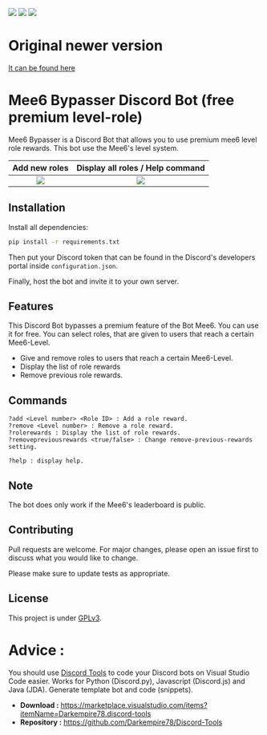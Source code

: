 ![](https://img.shields.io/codefactor/grade/github/Darkempire78/Mee6-Bypasser?style=for-the-badge) 
![](https://img.shields.io/github/repo-size/Darkempire78/Mee6-Bypasser?style=for-the-badge)
![](https://img.shields.io/badge/SOURCERY-ENABLED-green?style=for-the-badge)

# Original newer version
[It can be found here](https://github.com/JDiscordBots/Mee6-bypasser)

# Mee6 Bypasser Discord Bot (free premium level-role)

Mee6 Bypasser is a Discord Bot that allows you to use premium mee6 level role rewards. This bot use the Mee6's level system.

Add new roles            |  Display all roles / Help command
:-------------------------:|:-------------------------:
![](https://github.com/Darkempire78/mee6-bypasser/blob/master/Capture1.PNG)  |  ![](https://github.com/Darkempire78/mee6-bypasser/blob/master/Capture2.PNG)


## Installation

Install all dependencies:

```bash
pip install -r requirements.txt
```
Then put your Discord token that can be found in the Discord's developers portal inside `configuration.json`.

Finally, host the bot and invite it to your own server.

## Features

This Discord Bot bypasses a premium feature of the Bot Mee6. You can use it for free.
You can select roles, that are given to users that reach a certain Mee6-Level.

* Give and remove roles to users that reach a certain Mee6-Level.
* Display the list of role rewards
* Remove previous role rewards. 

## Commands

```
?add <Level number> <Role ID> : Add a role reward.
?remove <Level number> : Remove a role reward.
?rolerewards : Display the list of role rewards.
?removepreviousrewards <true/false> : Change remove-previous-rewards setting.

?help : display help.
```
## Note 

The bot does only work if the Mee6's leaderboard is public.

## Contributing

Pull requests are welcome. For major changes, please open an issue first to discuss what you would like to change.

Please make sure to update tests as appropriate.

## License

This project is under [GPLv3](https://github.com/Darkempire78/mee6-bypasser/blob/master/LICENSE).


# Advice :

You should use [Discord Tools](https://marketplace.visualstudio.com/items?itemName=Darkempire78.discord-tools) to code your Discord bots on Visual Studio Code easier.
Works for Python (Discord.py), Javascript (Discord.js) and Java (JDA). Generate template bot and code (snippets).
- **Download :** https://marketplace.visualstudio.com/items?itemName=Darkempire78.discord-tools
- **Repository :** https://github.com/Darkempire78/Discord-Tools
